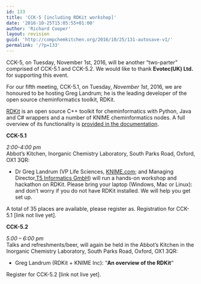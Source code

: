 ```yaml
---
id: 133
title: 'CCK-5 [including RDKit workshop]'
date: '2016-10-25T15:05:55+01:00'
author: 'Richard Cooper'
layout: revision
guid: 'http://compchemkitchen.org/2016/10/25/131-autosave-v1/'
permalink: '/?p=133'
---
```


CCK-5, on Tuesday, November 1st, 2016, will be another “two-parter” comprised of CCK-5.1 and CCK-5.2. We would like to thank **Evotec(UK) Ltd.** for supporting this event.

For our fifth meeting, CCK-5.1, on Tuesday, *November 1st*, 2016, we are honoured to be hosting Greg Landrum; he is the leading developer of the open source cheminformatics toolkit, RDKit.

[ RDKit](http://www.rdkit.org) is an open source C++ toolkit for cheminformatics with Python, Java and C# wrappers and a number of KNIME cheminformatics nodes. A full overview of its functionality is [provided in the documentation](http://www.rdkit.org/docs/Overview.html).

 **CCK-5.1**

*2:00-4:00 pm*  
Abbot’s Kitchen, Inorganic Chemistry Laboratory, South Parks Road, Oxford, OX1 3QR:

- Dr Greg Landrum (VP Life Sciences, [KNIME.com](http://www.knime.org/); and Managing Director,[T5 Informatics GmbH](http://www.t5informatics.com/)) will run a hands-on workshop and hackathon on RDKit. Please bring your laptop (Windows, Mac or Linux): and don’t worry if you do not have RDKit installed. We will help you get set up.

A total of 35 places are available, please register as. Registration for CCK-5.1 \[link not live yet\].

 **CCK-5.2**

*5.00 – 6:00 pm*  
Talks and refreshments/beer, will again be held in the Abbot’s Kitchen in the Inorganic Chemistry Laboratory, South Parks Road, Oxford, OX1 3QR:

- Greg Landrum (RDKit + KNIME Inc): “**An overview of the RDKit**“

Register for CCK-5.2 \[link not live yet\].